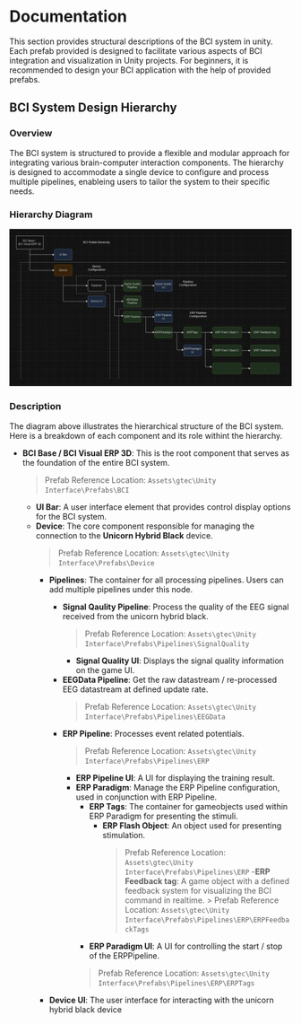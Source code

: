 # Documentation
This section provides structural descriptions of the BCI system in unity. Each prefab provided is designed to facilitate various aspects of BCI integration and visualization in Unity projects. For beginners, it is recommended to design your BCI application with the help of provided prefabs.

## BCI System Design Hierarchy


### Overview
The BCI system is structured to provide a flexible and modular approach for integrating various brain-computer interaction components. The hierarchy is designed to accommodate a single device to configure and process multiple pipelines, enableing users to tailor the system to their specific needs. 

### Hierarchy Diagram
<p align="center">
<img src="../Img/BCIsystemDesign4.png" alt="drawing" width="800"/><br/>
</p>

### Description
The diagram above illustrates the hierarchical structure of the BCI system. Here is a breakdown of each component and its role withint the hierarchy.

- **BCI Base / BCI Visual ERP 3D**: This is the root component that serves as the foundation of the entire BCI system. 
    > Prefab Reference Location: `Assets\gtec\Unity Interface\Prefabs\BCI`
    - **UI Bar**: A user interface element that provides control display options for the BCI system.
    - **Device**: The core component responsible for managing the connection to the **Unicorn Hybrid Black** device.
        > Prefab Reference Location: `Assets\gtec\Unity Interface\Prefabs\Device`
        - **Pipelines**: The container for all processing pipelines. Users can add multiple pipelines under this node.
            - **Signal Qaulity Pipeline**: Process the quality of the EEG signal received from the unicorn hybrid black.
                > Prefab Reference Location: `Assets\gtec\Unity Interface\Prefabs\Pipelines\SignalQuality`
                - **Signal Quality UI**: Displays the signal quality information on the game UI.
            - **EEGData Pipeline**: Get the raw datastream / re-processed EEG datastream at defined update rate.
                > Prefab Reference Location: `Assets\gtec\Unity Interface\Prefabs\Pipelines\EEGData`
            - **ERP Pipeline**: Processes event related potentials.
                > Prefab Reference Location: `Assets\gtec\Unity Interface\Prefabs\Pipelines\ERP`
                - **ERP Pipeline UI**: A UI for displaying the training result.
                - **ERP Paradigm**: Manage the ERP Pipeline configuration, used in conjunction with ERP Pipeline.
                    - **ERP Tags**: The container for gameobjects used within ERP Paradigm for presenting the stimuli.
                        - **ERP Flash Object**: An object used for presenting stimulation.
                            > Prefab Reference Location: `Assets\gtec\Unity Interface\Prefabs\Pipelines\ERP`
                            -**ERP Feedback tag**: A game object with a defined feedback system for visualizing the BCI command in realtime.
                                > Prefab Reference Location: `Assets\gtec\Unity Interface\Prefabs\Pipelines\ERP\ERPFeedbackTags`
                    - **ERP Paradigm UI**: A UI for controlling the start / stop of the ERPPipeline.
                    > Prefab Reference Location: `Assets\gtec\Unity Interface\Prefabs\Pipelines\ERP\ERPTags`
                

        - **Device UI**: The user interface for interacting with the unicorn hybrid black device